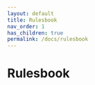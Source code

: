 ```yaml
---
layout: default
title: Rulesbook
nav_order: 1
has_children: true
permalink: /docs/rulesbook
---
```


# Rulesbook
